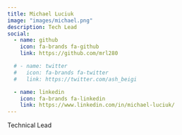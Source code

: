 ```yaml
---
title: Michael Luciuk
image: "images/michael.png"
description: Tech Lead
social:
  - name: github
    icon: fa-brands fa-github
    link: https://github.com/mrl280

  # - name: twitter
  #   icon: fa-brands fa-twitter
  #   link: https://twitter.com/ash_beigi

  - name: linkedin
    icon: fa-brands fa-linkedin
    link: https://www.linkedin.com/in/michael-luciuk/
---
```


<!-- lorem ipsum dolor sit amet, consectetur adipiscing elit, sed do eiusmod tempor incididunt ut labore et dolore magna aliqua. Ut enim ad minim veniam, quis nostr navigation et dolore magna aliqua. -->

Technical Lead
